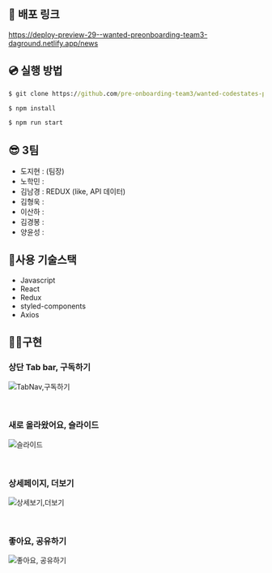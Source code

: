 ## 🚀 배포 링크

https://deploy-preview-29--wanted-preonboarding-team3-daground.netlify.app/news

## 💿 실행 방법

```cmd
$ git clone https://github.com/pre-onboarding-team3/wanted-codestates-project-3-4.git

$ npm install

$ npm run start
```

## 😎 3팀

- 도지현 : (팀장)
- 노학민 :
- 김남경 : REDUX (like, API 데이터)
- 김형욱 :
- 이산하 :
- 김경봉 :
- 양윤성 :

## 🎇사용 기술스택

- Javascript
- React
- Redux
- styled-components
- Axios

## 👩‍💻구현

### 상단 Tab bar, 구독하기
![TabNav,구독하기](https://user-images.githubusercontent.com/87519250/158075896-a7cc9ac6-caee-452a-bcf9-d54318d8392e.gif)

<br />

### 새로 올라왔어요, 슬라이드
![슬라이드](https://user-images.githubusercontent.com/87519250/158075839-cb6fefef-59b5-4b4a-9cb0-197f4b4af464.gif)

<br />

### 상세페이지, 더보기
![상세보기,더보기](https://user-images.githubusercontent.com/87519250/158075842-c137eebc-49c7-4d6c-8325-cff70143b84a.gif)

<br />

### 좋아요, 공유하기
![좋아요, 공유하기](https://user-images.githubusercontent.com/87519250/158075845-848a10ef-c213-468c-93aa-b04781cdbf41.gif)

